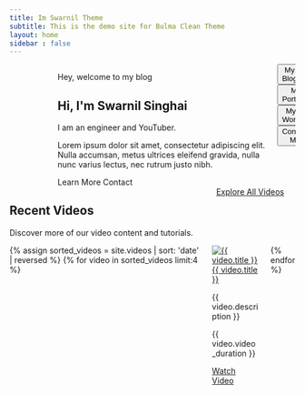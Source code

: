 ```yaml
---
title: Im Swarnil Theme
subtitle: This is the demo site for Bulma Clean Theme
layout: home    
sidebar : false
---
```


<section class="hero">
  <div class="hero-body">
    <div class="container">
     <!-- Right Side with Image Placeholder -->
      <div class="columns is-vcentered is-centered">
      <div class="column is-3">
          <figure class="image is-512x512 is-skeleton">
          <img alt="Placeholder" src="https://placehold.co/128x128">
           </figure>
        </div>
        <!-- Left Side with Text -->
        <div class="column is-6 ml-4">
          <p class="is-size-4">Hey, welcome to my blog</p>
          <h1 class="title is-1 ">Hi, I'm Swarnil Singhai</h1>
          <p class="is-size-4">I am an engineer and YouTuber.</p>
          <p class="is-size-6 my-2">Lorem ipsum dolor sit amet, consectetur adipiscing elit. Nulla accumsan, metus ultrices eleifend gravida, nulla nunc varius lectus, nec rutrum justo nibh.</p>
          <div class="buttons">
            <a class="button is-light">Learn More</a>
            <a class="button is-primary is-outlined">Contact</a>
          </div>
        </div>

<div class="column is-3">
    <div class="button-options">
  <div class="columns is-mobile">
    <div class="column">
      <button class="button is-primary is-light is-fullwidth is-medium">
        <span class="icon is-small"><i class="fas fa-blog"></i></span>
        <span>My Blog</span>
      </button>
    </div>
  </div>
  <div class="columns is-mobile ">
    <div class="column">
      <button class="button is-primary is-light is-fullwidth is-medium">
        <span class="icon is-small"><i class="fas fa-briefcase"></i></span>
        <span>My Portfolio</span>
      </button>
    </div>
  </div>
  <div class="columns is-mobile">
    <div class="column">
      <button class="button is-primary is-light is-fullwidth is-medium ">
        <span class="icon is-small"><i class="fas fa-tools"></i></span>
        <span>My Work</span>
      </button>
    </div>
  </div>
  <div class="columns is-mobile">
    <div class="column">
      <button class="button is-primary is-light is-fullwidth is-medium">
        <span class="icon is-small"><i class="fas fa-envelope"></i></span>
        <span>Contact Me</span>
      </button>
    </div>
  </div>
</div>
        </div>
      </div>
    </div>
  </div>
</section>

<section class="section mt-5">
    <div class="container">
        <div class="columns">
            <div class="column is-9">
                <h2 class="title">Recent Videos</h2>
                <p>Discover more of our video content and tutorials.</p>
            </div>
            <div class="column is-3">
                <a href="/videos" class="button is-primary is-fullwidth">
                    <span class="mr-2 icon">
                        <i class="fas fa-video"></i>
                    </span>
                    Explore All Videos
                </a>
            </div>
        </div>
        <div class="columns is-multiline">
            {% assign sorted_videos = site.videos | sort: 'date' | reversed %}
            {% for video in sorted_videos limit:4 %}
                <div class="column is-3">
                    <div class="card">
                        <div class="card-image">
                            <a href="{{ video.url }}"><img style="" src="https://img.youtube.com/vi/{{ video.video_id | split:'=' | last }}/maxresdefault.jpg" alt="{{ video.title }}"></a>
                        </div>
                        <div class="card-content">
                            <a href="{{ video.url }}" class="title is-4">{{ video.title }}</a>
                            <p class="subtitle is-6">{{ video.description }}</p>
                            <div class="is-flex is-vcentered mt-3">
                                <span class="icon is-small">
                                    <i class="far fa-clock"></i>
                                </span>
                                <p class="is-size-7 ml-1">{{ video.video_duration }}</p>
                            </div>
                        </div>
                        <footer class="card-footer">
                            <p class="card-footer-item">
                                <a href="{{ video.url }}" class="has-text-primary">
                                    <span class="icon">
                                        <i class="fas fa-play"></i>
                                    </span>
                                    <span>Watch Video</span>
                                </a>
                            </p>
                        </footer>
                    </div>
                </div>
            {% endfor %}
        </div>
    </div>
</section>
